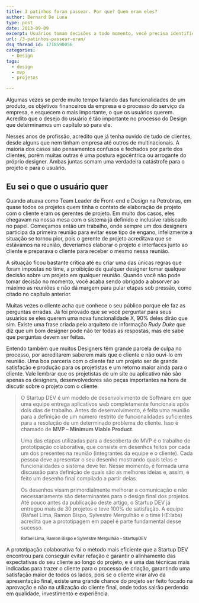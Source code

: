 ```yaml
---
title: 3 patinhos foram passear. Por que? Quem eram eles?
author: Bernard De Luna
type: post
date: 2013-09-09
excerpt: Usuários tomam decisões a todo momento, você precisa identificar os perfis de usuários, assim como seus objetivos e comportamentos antes de projetar sua interface, assim saberá criar um verdadeiro Design centrado no usuário.
url: /3-patinhos-passear-eram/
dsq_thread_id: 1718590056
categories:
  - Design
tags:
  - design
  - mvp
  - projetos

---
```

Algumas vezes se perde muito tempo falando das funcionalidades de um produto, os objetivos financeiros da empresa e o processo do serviço da empresa, e esquecem o mais importante, o que os usuários querem. Acredito que o desejo do usuário é tão importante no processo do Design que determinamos um capítulo só para ele.

Nesses anos de profissão, acredito que já tenha ouvido de tudo de clientes, desde alguns que nem tinham empresa até outros de multinacionais. A maioria dos casos são pensamentos confusos e fechados por parte dos clientes, porém muitas outras é uma postura egocêntrica ou arrogante do próprio designer. Ambas juntas somam uma verdadeira catástrofe para o projeto e para o usuário.

## Eu sei o que o usuário quer

Quando atuava como Team Leader de Front-end e Design na Petrobras, em quase todos os projetos quem tinha o contato de elaboração de projeto com o cliente eram os gerentes de projeto. Em muito dos casos, eles chegavam na nossa mesa com o sistema já definido e inclusive rabiscado no papel. Começamos então um trabalho, onde sempre um dos designers participa da primeira reunião para evitar esse tipo de engano, infelizmente a situação se tornou pior, pois o gerente de projeto acreditava que se estávamos na reunião, deveríamos elaborar o projeto e interfaces junto ao cliente e preparava o cliente para receber o mesmo nessa reunião.

A situação ficou bastante critica até eu criar uma das únicas regras que foram impostas no time, a proibição de qualquer designer tomar qualquer decisão sobre um projeto em qualquer reunião. Quando você não pode tomar decisão no momento, você acaba sendo obrigado a absorver ao máximo as reuniões e não dá margem para pular etapas sob pressão, como citado no capítulo anterior.

Muitas vezes o cliente acha que conhece o seu público porque ele faz as perguntas erradas. Já foi provado que se você perguntar para seus usuários se eles querem uma nova funcionalidade X, 90% deles dirão que sim. Existe uma frase criada pelo arquiteto de informação _Rudy Duke_ que diz que um bom designer pode não ter todas as respostas, mas ele sabe que perguntas devem ser feitas.

Entendo também que muitos Designers têm grande parcela de culpa no processo, por acreditarem saberem mais que o cliente e não ouvi-lo em reunião. Uma boa parceria com o cliente faz um projeto ser de grande satisfação e produção para os projetistas e um retorno maior ainda para o cliente. Vale lembrar que os projetistas de um site ou aplicativo não são apenas os designers, desenvolvedores são peças importantes na hora de discutir sobre o projeto com o cliente.

<blockquote class="big-blockquote">
  <p>
    O Startup DEV é um modelo de desenvolvimento de Software em que uma equipe entrega aplicativos web completamente funcionais após dois dias de trabalho. Antes do desenvolvimento, é feita uma reunião para a definição de um número restrito de funcionalidades suficientes para a resolução de um determinado problema do cliente. Isso é chamado de <strong>MVP &#8211; Minimum Viable Product</strong>.
  </p>
  
  <p>
    Uma das etapas utilizadas para a descoberta do MVP é o trabalho de prototipação colaborativa, que consiste em desenhos feitos por cada um dos presentes na reunião (integrantes da equipe e o cliente). Cada pessoa deve apresentar o seu desenho mostrando quais telas e funcionalidades o sistema deve ter. Nesse momento, é formada uma discussão para definição de quais são as melhores ideias e, assim, é feito um desenho final compilado a partir delas.
  </p>
  
  <p>
    Os desenhos visam primordialmente melhorar a comunicação e não necessariamente são determinantes para o design final dos projetos. Até pouco antes da publicação deste artigo, o Startup DEV já entregou mais de 30 projetos e teve 100% de satisfação. A equipe (Rafael Lima, Ramon Bispo, Sylvestre Mergulhão e o time HE:labs) acredita que a prototipagem em papel é parte fundamental desse sucesso.
  </p>
  
  <p>
    <b class="fake-blockquote-cite" style="text-align: right;font-size: .8em">Rafael Lima, Ramon Bispo e Sylvestre Mergulhão &#8211; StartupDEV</b>
  </p>
</blockquote>

A prototipação colaborativa foi o método mais eficiente que a Startup DEV encontrou para conseguir evitar refação e garantir o alinhamento das expectativas do seu cliente ao longo do projeto, e é uma das técnicas mais indicadas para trazer o cliente para o processo de criação, garantindo uma satisfação maior de todos os lados, pois se o cliente virar alvo da apresentação final, existe uma grande chance do projeto ser feito focado na aprovação e não na utilização do cliente final, onde todos sairão perdendo em qualidade, investimento e experiência.